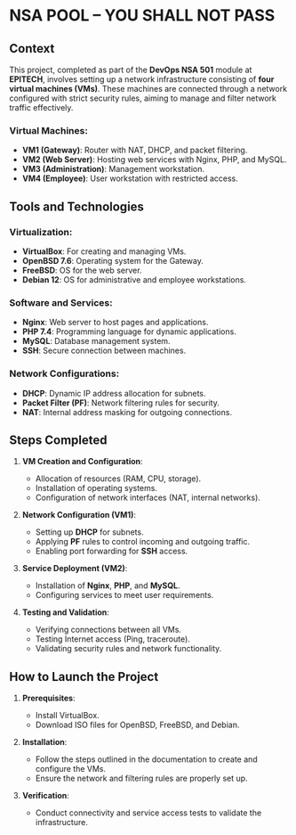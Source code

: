 # NSA POOL – YOU SHALL NOT PASS

## Context

This project, completed as part of the **DevOps NSA 501** module at **EPITECH**, involves setting up a network infrastructure consisting of **four virtual machines (VMs)**. These machines are connected through a network configured with strict security rules, aiming to manage and filter network traffic effectively.

### Virtual Machines:

- **VM1 (Gateway)**: Router with NAT, DHCP, and packet filtering.
- **VM2 (Web Server)**: Hosting web services with Nginx, PHP, and MySQL.
- **VM3 (Administration)**: Management workstation.
- **VM4 (Employee)**: User workstation with restricted access.

## Tools and Technologies

### Virtualization:

- **VirtualBox**: For creating and managing VMs.
- **OpenBSD 7.6**: Operating system for the Gateway.
- **FreeBSD**: OS for the web server.
- **Debian 12**: OS for administrative and employee workstations.

### Software and Services:

- **Nginx**: Web server to host pages and applications.
- **PHP 7.4**: Programming language for dynamic applications.
- **MySQL**: Database management system.
- **SSH**: Secure connection between machines.

### Network Configurations:

- **DHCP**: Dynamic IP address allocation for subnets.
- **Packet Filter (PF)**: Network filtering rules for security.
- **NAT**: Internal address masking for outgoing connections.

## Steps Completed

1. **VM Creation and Configuration**:
   - Allocation of resources (RAM, CPU, storage).
   - Installation of operating systems.
   - Configuration of network interfaces (NAT, internal networks).

2. **Network Configuration (VM1)**:
   - Setting up **DHCP** for subnets.
   - Applying **PF** rules to control incoming and outgoing traffic.
   - Enabling port forwarding for **SSH** access.

3. **Service Deployment (VM2)**:
   - Installation of **Nginx**, **PHP**, and **MySQL**.
   - Configuring services to meet user requirements.

4. **Testing and Validation**:
   - Verifying connections between all VMs.
   - Testing Internet access (Ping, traceroute).
   - Validating security rules and network functionality.

## How to Launch the Project

1. **Prerequisites**:
   - Install VirtualBox.
   - Download ISO files for OpenBSD, FreeBSD, and Debian.

2. **Installation**:
   - Follow the steps outlined in the documentation to create and configure the VMs.
   - Ensure the network and filtering rules are properly set up.

3. **Verification**:
   - Conduct connectivity and service access tests to validate the infrastructure.
